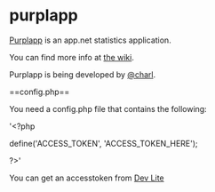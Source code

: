 purplapp
========

[Purplapp](http://app.net/purplapp) is an app.net statistics application.

You can find more info at [the wiki](http://appdotnetwiki.net/w/index.php?title=Purplapp).

Purplapp is being developed by [@charl](http://app.net/charl).

==config.php==

You need a config.php file that contains the following:

'<?php

define('ACCESS_TOKEN', 'ACCESS_TOKEN_HERE');

?>'

You can get an accesstoken from [Dev Lite](http://dev-lite.jonathonduerig.com)